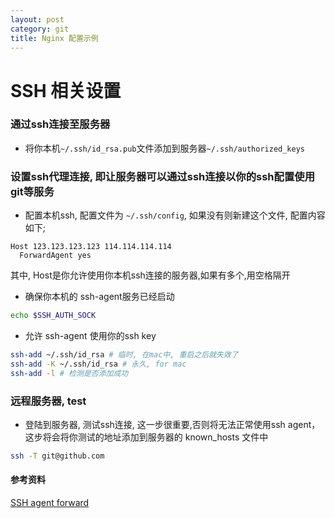 ```yaml
---
layout: post
category: git
title: Nginx 配置示例
---
```


# SSH 相关设置

### 通过ssh连接至服务器

- 将你本机`~/.ssh/id_rsa.pub`文件添加到服务器`~/.ssh/authorized_keys`

### 设置ssh代理连接, 即让服务器可以通过ssh连接以你的ssh配置使用git等服务

- 配置本机ssh, 配置文件为 `~/.ssh/config`, 如果没有则新建这个文件, 配置内容如下;

```
Host 123.123.123.123 114.114.114.114
  ForwardAgent yes
```
其中, Host是你允许使用你本机ssh连接的服务器,如果有多个,用空格隔开

* 确保你本机的 ssh-agent服务已经启动

```bash
echo $SSH_AUTH_SOCK
```

* 允许 ssh-agent 使用你的ssh key

```bash
ssh-add ~/.ssh/id_rsa # 临时, 在mac中, 重启之后就失效了
ssh-add -K ~/.ssh/id_rsa # 永久, for mac
ssh-add -l # 检测是否添加成功
```

### 远程服务器, test
* 登陆到服务器, 测试ssh连接, 这一步很重要,否则将无法正常使用ssh agent，这步将会将你测试的地址添加到服务器的 known_hosts 文件中

```bash
ssh -T git@github.com
```
#### 参考资料
[SSH agent forward](https://developer.github.com/guides/using-ssh-agent-forwarding/)